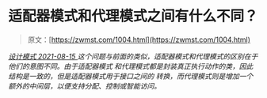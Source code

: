<!--yml
category: 未分类
date: 0001-01-01 00:00:00
-->

# 适配器模式和代理模式之间有什么不同？

> 原文：[https://zwmst.com/1004.html](https://zwmst.com/1004.html)

   [ *设计模式* ](https://zwmst.com/%e8%ae%be%e8%ae%a1%e6%a8%a1%e5%bc%8f)*[ <time datetime="2021-08-15T09:35:42+08:00"> 2021-08-15 </time> ](https://zwmst.com/1004.html)  这个问题与前面的类似，适配器模式和代理模式的区别在于他们的意图不同。由于适配器模式 和代理模式都是封装真正执行动作的类，因此结构是一致的，但是适配器模式用于接口之间的 转换，而代理模式则是增加一个额外的中间层，以便支持分配、控制或智能访问。*